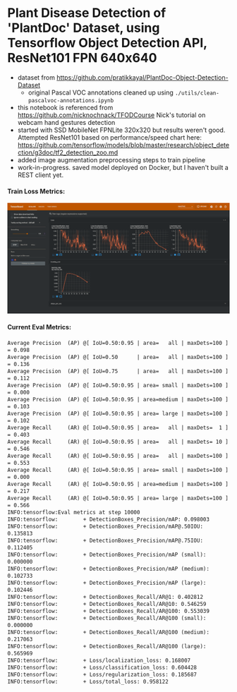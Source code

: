 # Plant Disease Detection of 'PlantDoc' Dataset, using Tensorflow Object Detection API, ResNet101 FPN 640x640
- dataset from https://github.com/pratikkayal/PlantDoc-Object-Detection-Dataset
  - original Pascal VOC annotations cleaned up using `./utils/clean-pascalvoc-annotations.ipynb`
- this notebook is referenced from https://github.com/nicknochnack/TFODCourse Nick's tutorial on webcam hand gestures detection
- started with SSD MobileNet FPNLite 320x320 but results weren't good. Attempted ResNet101 based on performance/speed chart here: https://github.com/tensorflow/models/blob/master/research/object_detection/g3doc/tf2_detection_zoo.md
- added image augmentation preprocessing steps to train pipeline
- work-in-progress. saved model deployed on Docker, but I haven't built a REST client yet.

#### Train Loss Metrics:
<img src='tensorboard_train_10000.png'>

#### Current Eval Metrics:
    Average Precision  (AP) @[ IoU=0.50:0.95 | area=   all | maxDets=100 ] = 0.098
    Average Precision  (AP) @[ IoU=0.50      | area=   all | maxDets=100 ] = 0.136
    Average Precision  (AP) @[ IoU=0.75      | area=   all | maxDets=100 ] = 0.112
    Average Precision  (AP) @[ IoU=0.50:0.95 | area= small | maxDets=100 ] = 0.000
    Average Precision  (AP) @[ IoU=0.50:0.95 | area=medium | maxDets=100 ] = 0.103
    Average Precision  (AP) @[ IoU=0.50:0.95 | area= large | maxDets=100 ] = 0.102
    Average Recall     (AR) @[ IoU=0.50:0.95 | area=   all | maxDets=  1 ] = 0.403
    Average Recall     (AR) @[ IoU=0.50:0.95 | area=   all | maxDets= 10 ] = 0.546
    Average Recall     (AR) @[ IoU=0.50:0.95 | area=   all | maxDets=100 ] = 0.553
    Average Recall     (AR) @[ IoU=0.50:0.95 | area= small | maxDets=100 ] = 0.000
    Average Recall     (AR) @[ IoU=0.50:0.95 | area=medium | maxDets=100 ] = 0.217
    Average Recall     (AR) @[ IoU=0.50:0.95 | area= large | maxDets=100 ] = 0.566
    INFO:tensorflow:Eval metrics at step 10000
    INFO:tensorflow:        + DetectionBoxes_Precision/mAP: 0.098003
    INFO:tensorflow:        + DetectionBoxes_Precision/mAP@.50IOU: 0.135813
    INFO:tensorflow:        + DetectionBoxes_Precision/mAP@.75IOU: 0.112405
    INFO:tensorflow:        + DetectionBoxes_Precision/mAP (small): 0.000000
    INFO:tensorflow:        + DetectionBoxes_Precision/mAP (medium): 0.102733
    INFO:tensorflow:        + DetectionBoxes_Precision/mAP (large): 0.102446
    INFO:tensorflow:        + DetectionBoxes_Recall/AR@1: 0.402812
    INFO:tensorflow:        + DetectionBoxes_Recall/AR@10: 0.546259
    INFO:tensorflow:        + DetectionBoxes_Recall/AR@100: 0.553039
    INFO:tensorflow:        + DetectionBoxes_Recall/AR@100 (small): 0.000000
    INFO:tensorflow:        + DetectionBoxes_Recall/AR@100 (medium): 0.217063
    INFO:tensorflow:        + DetectionBoxes_Recall/AR@100 (large): 0.565969
    INFO:tensorflow:        + Loss/localization_loss: 0.168007
    INFO:tensorflow:        + Loss/classification_loss: 0.604428
    INFO:tensorflow:        + Loss/regularization_loss: 0.185687
    INFO:tensorflow:        + Loss/total_loss: 0.958122
